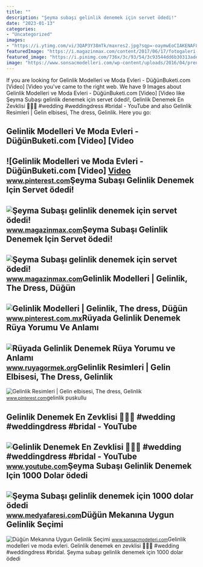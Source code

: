 ```yaml
---
title: ""
description: "Şeyma subaşı gelinlik denemek için servet ödedi!"
date: "2023-01-13"
categories:
- "Uncategorized"
images:
- "https://i.ytimg.com/vi/3QAP3Y38mTk/maxres2.jpg?sqp=-oaymwEoCIAKENAF8quKqQMcGADwAQH4Ac4FgAKACooCDAgAEAEYMyBfKHIwDw==&amp;rs=AOn4CLC6cv2eznT86XehQa9gqYrzZuX9IQ"
featuredImage: "https://i.magazinmax.com/content/2017/06/17/fotogaleri-seyma-subasi-gelinlik-denemek-icin-servet-odedi_11128_7.jpg"
featured_image: "https://i.pinimg.com/736x/3c/93/54/3c93544dd6b30313ade850da75cbae85.jpg"
image: "https://www.sonsacmodelleri.com/wp-content/uploads/2016/04/prenses_gelinlik_modelleri_3a00ef0989-1-768x768.jpg"
---
```


If you are looking for Gelinlik Modelleri ve Moda Evleri - DüğünBuketi.com \[Video\] \[Video you've came to the right web. We have 9 Images about Gelinlik Modelleri ve Moda Evleri - DüğünBuketi.com \[Video\] \[Video like Şeyma Subaşı gelinlik denemek için servet ödedi!, Gelinlik Denemek En Zevklisi 🤍🪩🌟 #wedding #weddingdress #bridal - YouTube and also Gelinlik Resimleri | Gelin elbisesi, The dress, Gelinlik. Here you go:

Gelinlik Modelleri Ve Moda Evleri - DüğünBuketi.com \[Video\] \[Video
---------------------------------------------------------------------

 ![Gelinlik Modelleri ve Moda Evleri - DüğünBuketi.com [Video] [Video](https://i.pinimg.com/736x/3c/93/54/3c93544dd6b30313ade850da75cbae85.jpg) <small>www.pinterest.com</small>Şeyma Subaşı Gelinlik Denemek Için Servet ödedi!
------------------------------------------------

 ![Şeyma Subaşı gelinlik denemek için servet ödedi!](https://i.magazinmax.com/content/2017/06/17/fotogaleri-seyma-subasi-gelinlik-denemek-icin-servet-odedi_11128_7.jpg) <small>www.magazinmax.com</small>Şeyma Subaşı Gelinlik Denemek Için Servet ödedi!
------------------------------------------------

 ![Şeyma Subaşı gelinlik denemek için servet ödedi!](https://i.magazinmax.com/content/2017/06/17/fotogaleri-seyma-subasi-gelinlik-denemek-icin-servet-odedi_11128_1.jpg) <small>www.magazinmax.com</small>Gelinlik Modelleri | Gelinlik, The Dress, Düğün
-----------------------------------------------

 ![Gelinlik Modelleri | Gelinlik, The dress, Düğün](https://i.pinimg.com/736x/b8/67/ea/b867eab0795aab954a14800faff3e97d.jpg) <small>www.pinterest.com.mx</small>Rüyada Gelinlik Denemek Rüya Yorumu Ve Anlamı
---------------------------------------------

 ![Rüyada Gelinlik Denemek Rüya Yorumu ve Anlamı](https://ruyagormek.org/images/ruyada-gelinlik-denemek-3269.jpg) <small>www.ruyagormek.org</small>Gelinlik Resimleri | Gelin Elbisesi, The Dress, Gelinlik
--------------------------------------------------------

 ![Gelinlik Resimleri | Gelin elbisesi, The dress, Gelinlik](https://i.pinimg.com/736x/06/ad/e3/06ade34c527a5912b1e34fd59c1e56e4--html-wedding.jpg) <small>www.pinterest.com</small>gelinlik puskullu

Gelinlik Denemek En Zevklisi 🤍🪩🌟 #wedding #weddingdress #bridal - YouTube
-------------------------------------------------------------------------

 ![Gelinlik Denemek En Zevklisi 🤍🪩🌟 #wedding #weddingdress #bridal - YouTube](https://i.ytimg.com/vi/3QAP3Y38mTk/maxres2.jpg?sqp=-oaymwEoCIAKENAF8quKqQMcGADwAQH4Ac4FgAKACooCDAgAEAEYMyBfKHIwDw==&rs=AOn4CLC6cv2eznT86XehQa9gqYrzZuX9IQ) <small>www.youtube.com</small>Şeyma Subaşı Gelinlik Denemek Için 1000 Dolar ödedi
---------------------------------------------------

 ![Şeyma Subaşı gelinlik denemek için 1000 dolar ödedi](https://s.medyafaresi.com/files/2017/6/18/827654/827654_1.jpg) <small>www.medyafaresi.com</small>Düğün Mekanına Uygun Gelinlik Seçimi
------------------------------------

 ![Düğün Mekanına Uygun Gelinlik Seçimi](https://www.sonsacmodelleri.com/wp-content/uploads/2016/04/prenses_gelinlik_modelleri_3a00ef0989-1-768x768.jpg) <small>www.sonsacmodelleri.com</small>Gelinlik modelleri ve moda evleri. Gelinlik denemek en zevklisi 🤍🪩🌟 #wedding #weddingdress #bridal. Şeyma subaşı gelinlik denemek için 1000 dolar ödedi
